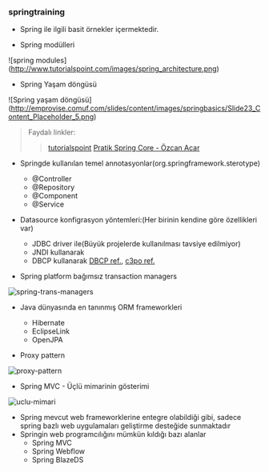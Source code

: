 ### springtraining

-   Spring ile ilgili basit örnekler içermektedir.

-   Spring modülleri

![spring modules] (http://www.tutorialspoint.com/images/spring_architecture.png)

-   Spring Yaşam döngüsü

![Spring yaşam döngüsü] (http://emprovise.comuf.com/slides/content/images/springbasics/Slide23_Content_Placeholder_5.png)

> Faydalı linkler:
>> [tutorialspoint](http://www.tutorialspoint.com/spring/)
>> [Pratik Spring Core - Özcan Acar](http://www.pratikprogramci.com/urun/pratik-spring-core-ozcan-acar/)

-   Springde kullanılan temel annotasyonlar(org.springframework.sterotype)
    -   @Controller
    -   @Repository
    -   @Component
    -   @Service

-   Datasource konfigrasyon yöntemleri:(Her birinin kendine göre özellikleri var)
    -   JDBC driver ile(Büyük projelerde kullanılması tavsiye edilmiyor)
    -   JNDI kullanarak
    -   DBCP kullanarak [DBCP ref.](http://commons.apache.org/dbcp/), [c3po ref.](http://www.mchange.com/projects/c3p0/)

-   Spring platform bağımsız transaction managers

![spring-trans-managers](http://www.injavawetrust.com/wp-content/uploads/spring-transaction-manager.png)

-   Java dünyasında en tanınmış ORM frameworkleri
    -   Hibernate
    -   EclipseLink
    -   OpenJPA

-   Proxy pattern

![proxy-pattern](http://www.tutorialspoint.com/design_pattern/images/proxy_pattern_uml_diagram.jpg)

-   Spring MVC - Üçlü mimarinin gösterimi

![uclu-mimari](https://mscblogs.blob.core.windows.net/media/fredriknormen/WindowsLiveWriter/UsingWebServicesina3tierarchitecture_134F6/3tier_2.jpg)

-   Spring mevcut web frameworklerine entegre olabildiği gibi, sadece spring bazlı web uygulamaları geliştirme desteğide sunmaktadır
-   Springin web programcılığını mümkün kıldığı bazı alanlar
    -   Spring MVC
    -   Spring Webflow
    -   Spring BlazeDS

